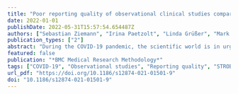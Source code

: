 ```yaml
---
title: "Poor reporting quality of observational clinical studies comparing treatments of COVID-19 – a retrospective cross-sectional study"
date: 2022-01-01
publishDate: 2022-05-31T15:57:54.654487Z
authors: ["Sebastian Ziemann", "Irina Paetzolt", "Linda Grüßer", "Mark Coburn", "Rolf Rossaint", "Ana Kowark"]
publication_types: ["2"]
abstract: "During the COVID-19 pandemic, the scientific world is in urgent need for new evidence on the treatment of COVID patients. The reporting quality is crucial for transparent scientific publication. Concerns of data integrity, methodology and transparency were raised. Here, we assessed the adherence of observational studies comparing treatments of COVID 19 to the STROBE checklist in 2020."
featured: false
publication: "*BMC Medical Research Methodology*"
tags: ["COVID-19", "Observational studies", "Reporting quality", "STROBE statement"]
url_pdf: "https://doi.org/10.1186/s12874-021-01501-9"
doi: "10.1186/s12874-021-01501-9"
---
```


